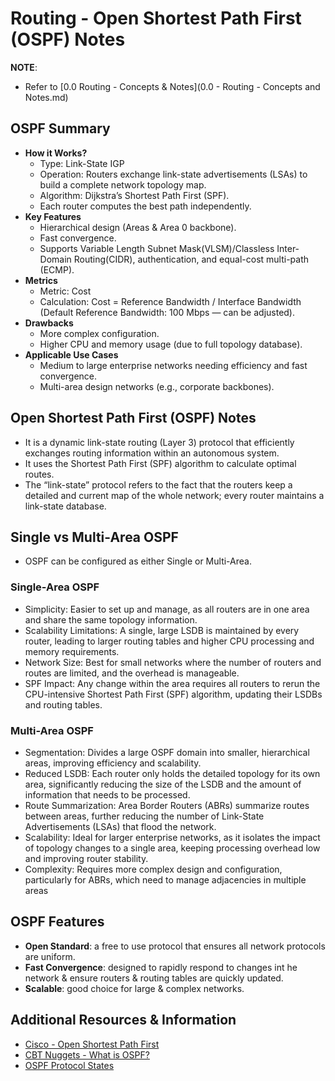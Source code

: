 # Routing - Open Shortest Path First (OSPF) Notes

**NOTE**: 
+ Refer to [0.0 Routing - Concepts & Notes](0.0 -  Routing - Concepts and Notes.md)

## OSPF Summary
+ **How it Works?**
	- Type: Link-State IGP
	- Operation: Routers exchange link-state advertisements (LSAs) to build a complete network topology map.
	- Algorithm: Dijkstra’s Shortest Path First (SPF).
	- Each router computes the best path independently.
+ **Key Features**
	- Hierarchical design (Areas & Area 0 backbone).
	- Fast convergence.
	- Supports Variable Length Subnet Mask(VLSM)/Classless Inter-Domain Routing(CIDR), authentication, and equal-cost multi-path (ECMP).
+ **Metrics**
	- Metric: Cost
	- Calculation: Cost = Reference Bandwidth / Interface Bandwidth (Default Reference Bandwidth: 100 Mbps — can be adjusted).
+ **Drawbacks**
	- More complex configuration.
	- Higher CPU and memory usage (due to full topology database).
+ **Applicable Use Cases**
	- Medium to large enterprise networks needing efficiency and fast convergence.
	- Multi-area design networks (e.g., corporate backbones).

## Open Shortest Path First (OSPF) Notes
+ It is a dynamic link-state routing (Layer 3) protocol that efficiently exchanges routing information within an autonomous system.
+ It uses the Shortest Path First (SPF) algorithm to calculate optimal routes.
+ The “link-state” protocol refers to the fact that the routers keep a detailed and current map of the whole network; every router maintains a link-state database.

## Single vs Multi-Area OSPF
+ OSPF can be configured as either Single or Multi-Area.

### Single-Area OSPF
+ Simplicity: Easier to set up and manage, as all routers are in one area and share the same topology information.
+ Scalability Limitations: A single, large LSDB is maintained by every router, leading to larger routing tables and higher CPU processing and memory requirements.
+ Network Size: Best for small networks where the number of routers and routes are limited, and the overhead is manageable.
+ SPF Impact: Any change within the area requires all routers to rerun the CPU-intensive Shortest Path First (SPF) algorithm, updating their LSDBs and routing tables.

### Multi-Area OSPF
+ Segmentation: Divides a large OSPF domain into smaller, hierarchical areas, improving efficiency and scalability. 
+ Reduced LSDB: Each router only holds the detailed topology for its own area, significantly reducing the size of the LSDB and the amount of information that needs to be processed. 
+ Route Summarization: Area Border Routers (ABRs) summarize routes between areas, further reducing the number of Link-State Advertisements (LSAs) that flood the network. 
+ Scalability: Ideal for larger enterprise networks, as it isolates the impact of topology changes to a single area, keeping processing overhead low and improving router stability. 
+ Complexity: Requires more complex design and configuration, particularly for ABRs, which need to manage adjacencies in multiple areas

## OSPF Features
+ **Open Standard**: a free to use protocol that ensures all network protocols are uniform.
+ **Fast Convergence**: designed to rapidly respond to changes int he network & ensure routers & routing tables are quickly updated.
+ **Scalable**: good choice for large & complex networks.

## Additional Resources & Information
+ [Cisco - Open Shortest Path First](https://www.cisco.com/c/en/us/td/docs/security/firepower/720/fdm/fptd-fdm-config-guide-720/fptd-fdm-ospf.html)
+ [CBT Nuggets - What is OSPF?](https://www.cbtnuggets.com/blog/technology/networking/what-is-ospf)
+ [OSPF Protocol States](https://www.geeksforgeeks.org/computer-networks/open-shortest-path-first-ospf-protocol-states/)